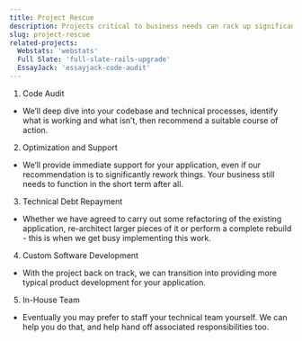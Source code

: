 ```yaml
---
title: Project Rescue
description: Projects critical to business needs can rack up significant technical debt. Feature development slows. Maintenance and security fixes pile up. Versions of the technology powering the project have reached end-of-life. Key technical people have moved on. The project spirals towards a perilous end. When this happens, the project needs to be rescued.
slug: project-rescue
related-projects:
  Webstats: 'webstats'
  Full Slate: 'full-slate-rails-upgrade'
  EssayJack: 'essayjack-code-audit'
---
```


1. Code Audit
  * We’ll deep dive into your codebase and technical processes, identify what is working and what isn’t, then recommend a suitable course of action.
2. Optimization and Support
  * We’ll provide immediate support for your application, even if our recommendation is to significantly rework things. Your business still needs to function in the short term after all.
3. Technical Debt Repayment
  * Whether we have agreed to carry out some refactoring of the existing application, re-architect larger pieces of it or perform a complete rebuild - this is when we get busy implementing this work.
4. Custom Software Development
  * With the project back on track, we can transition into providing more typical product development for your application.
5. In-House Team
  * Eventually you may prefer to staff your technical team yourself. We can help you do that, and help hand off associated responsibilities too.

